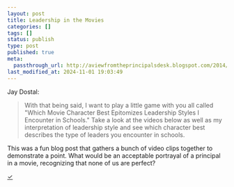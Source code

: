 ```yaml
---
layout: post
title: Leadership in the Movies
categories: []
tags: []
status: publish
type: post
published: true
meta:
  passthrough_url: http://aviewfromtheprincipalsdesk.blogspot.com/2014/10/what-kind-of-principalleader-do-you.html?m=1
last_modified_at: 2024-11-01 19:03:49
---
```


Jay Dostal:


>With that being said, I want to play a little game with you all called "Which Movie Character Best Epitomizes Leadership Styles I Encounter in Schools." Take a look at the videos below as well as my interpretation of leadership style and see which character best describes the type of leaders you encounter in schools. 



This was a fun blog post that gathers a bunch of video clips together to demonstrate a point. What would be an acceptable portrayal of a principal in a movie, recognizing that none of us are perfect?


[✓](2014/10/12/o2w0ugeoudyok7im507bhe67o278p8)
